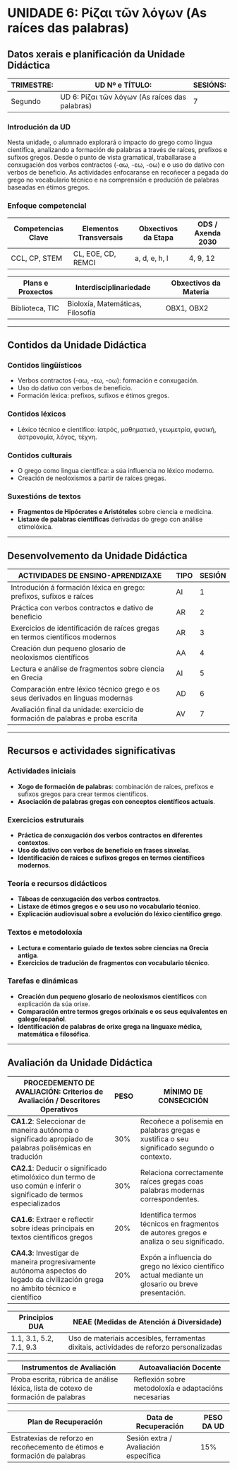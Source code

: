 # UNIDADE 6: Ρίζαι τῶν λόγων (As raíces das palabras)

## Datos xerais e planificación da Unidade Didáctica  

| **TRIMESTRE:** | **UD Nº e TÍTULO:** | **SESIÓNS:** |
|---------------|---------------------|-------------|
| Segundo | UD 6: Ρίζαι τῶν λόγων (As raíces das palabras) | 7 |

### Introdución da UD  
Nesta unidade, o alumnado explorará o impacto do grego como lingua científica, analizando a formación de palabras a través de raíces, prefixos e sufixos gregos. Desde o punto de vista gramatical, traballarase a conxugación dos verbos contractos (-αω, -εω, -οω) e o uso do dativo con verbos de beneficio. As actividades enfocaranse en recoñecer a pegada do grego no vocabulario técnico e na comprensión e produción de palabras baseadas en étimos gregos.

### Enfoque competencial  

| **Competencias Clave** | **Elementos Transversais** | **Obxectivos da Etapa** | **ODS / Axenda 2030** |
|------------------------|---------------------------|-------------------------|----------------------|
| CCL, CP, STEM | CL, EOE, CD, REMCI | a, d, e, h, l | 4, 9, 12 |

| **Plans e Proxectos** | **Interdisciplinariedade** | **Obxectivos da Materia** |
|----------------------|-------------------------|------------------------|
| Biblioteca, TIC | Bioloxía, Matemáticas, Filosofía | OBX1, OBX2 |

---

## Contidos da Unidade Didáctica  

### Contidos lingüísticos  
- Verbos contractos (-αω, -εω, -οω): formación e conxugación.  
- Uso do dativo con verbos de beneficio.  
- Formación léxica: prefixos, sufixos e étimos gregos.  

### Contidos léxicos  
- Léxico técnico e científico: ἰατρός, μαθηματικά, γεωμετρία, φυσική, ἀστρονομία, λόγος, τέχνη.  

### Contidos culturais  
- O grego como lingua científica: a súa influencia no léxico moderno.  
- Creación de neoloxismos a partir de raíces gregas.  

### Suxestións de textos  
- **Fragmentos de Hipócrates e Aristóteles** sobre ciencia e medicina.  
- **Listaxe de palabras científicas** derivadas do grego con análise etimolóxica.  

---

## Desenvolvemento da Unidade Didáctica  

| **ACTIVIDADES DE ENSINO-APRENDIZAXE** | **TIPO** | **SESIÓN** |
|--------------------------------------|--------|---------|
| Introdución á formación léxica en grego: prefixos, sufixos e raíces | AI | 1 |
| Práctica con verbos contractos e dativo de beneficio | AR | 2 |
| Exercicios de identificación de raíces gregas en termos científicos modernos | AR | 3 |
| Creación dun pequeno glosario de neoloxismos científicos | AA | 4 |
| Lectura e análise de fragmentos sobre ciencia en Grecia | AI | 5 |
| Comparación entre léxico técnico grego e os seus derivados en linguas modernas | AD | 6 |
| Avaliación final da unidade: exercicio de formación de palabras e proba escrita | AV | 7 |

---

## Recursos e actividades significativas  

### Actividades iniciais  
- **Xogo de formación de palabras**: combinación de raíces, prefixos e sufixos gregos para crear termos científicos.  
- **Asociación de palabras gregas con conceptos científicos actuais**.  

### Exercicios estruturais  
- **Práctica de conxugación dos verbos contractos en diferentes contextos**.  
- **Uso do dativo con verbos de beneficio en frases sinxelas**.  
- **Identificación de raíces e sufixos gregos en termos científicos modernos**.  

### Teoría e recursos didácticos  
- **Táboas de conxugación dos verbos contractos**.  
- **Listaxe de étimos gregos e o seu uso no vocabulario técnico**.  
- **Explicación audiovisual sobre a evolución do léxico científico grego**.  

### Textos e metodoloxía  
- **Lectura e comentario guiado de textos sobre ciencias na Grecia antiga**.  
- **Exercicios de tradución de fragmentos con vocabulario técnico**.  

### Tarefas e dinámicas  
- **Creación dun pequeno glosario de neoloxismos científicos** con explicación da súa orixe.  
- **Comparación entre termos gregos orixinais e os seus equivalentes en galego/español**.  
- **Identificación de palabras de orixe grega na linguaxe médica, matemática e filosófica**.  

---

## Avaliación da Unidade Didáctica  

| **PROCEDEMENTO DE AVALIACIÓN: Criterios de Avaliación / Descritores Operativos** | **PESO** | **MÍNIMO DE CONSECICIÓN** |
|--------------------------------------------------------|------|----------------------|
| **CA1.2**: Seleccionar de maneira autónoma o significado apropiado de palabras polisémicas en tradución | 30% | Recoñece a polisemia en palabras gregas e xustifica o seu significado segundo o contexto. |
| **CA2.1**: Deducir o significado etimolóxico dun termo de uso común e inferir o significado de termos especializados | 30% | Relaciona correctamente raíces gregas coas palabras modernas correspondentes. |
| **CA1.6**: Extraer e reflectir sobre ideas principais en textos científicos gregos | 20% | Identifica termos técnicos en fragmentos de autores gregos e analiza o seu significado. |
| **CA4.3**: Investigar de maneira progresivamente autónoma aspectos do legado da civilización grega no ámbito técnico e científico | 20% | Expón a influencia do grego no léxico científico actual mediante un glosario ou breve presentación. |

| **Principios DUA** | **NEAE (Medidas de Atención á Diversidade)** |
|-------------------|---------------------------------|
| 1.1, 3.1, 5.2, 7.1, 9.3 | Uso de materiais accesibles, ferramentas dixitais, actividades de reforzo personalizadas |

| **Instrumentos de Avaliación** | **Autoavaliación Docente** |
|---------------------------------|---------------------------|
| Proba escrita, rúbrica de análise léxica, lista de cotexo de formación de palabras | Reflexión sobre metodoloxía e adaptacións necesarias |

| **Plan de Recuperación** | **Data de Recuperación** | **PESO DA UD** |
|--------------------------|----------------------|---------------|
| Estratexias de reforzo en recoñecemento de étimos e formación de palabras | Sesión extra / Avaliación específica | 15% |

